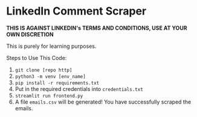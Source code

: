 # LinkedIn Comment Scraper

**THIS IS AGAINST LINKEDIN's TERMS AND CONDITIONS, USE AT YOUR OWN DISCRETION** 

This is purely for learning purposes.

Steps to Use This Code:
1) `git clone [repo http]`
2) `python3 -m venv [env_name]`
3) `pip install -r requirements.txt`
4) Put in the required credentials into `credentials.txt`
5) `streamlit run frontend.py`
6) A file `emails.csv` will be generated! You have successfully scraped the emails.

